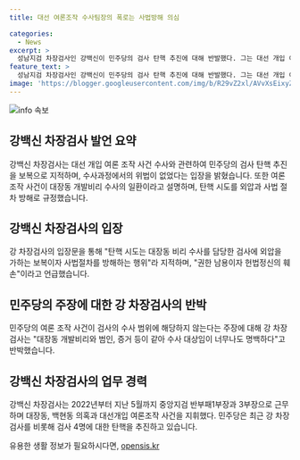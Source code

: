 ```yaml
---
title: 대선 여론조작 수사팀장의 폭로는 사법방해 의심

categories:
  - News
excerpt: >
  성남지검 차장검사인 강백신이 민주당의 검사 탄핵 추진에 대해 반발했다. 그는 대선 개입 여론 조작 사건 수사 과정에 이의가 없었다고 주장했으며, 탄핵은 보복이자 사법절차 방해라고 지적했다. 또한, 여론 조작 사건이 검사의 수사 범위에 해당한다는 민주당 주장을 반박했다. 강 차장검사는 대선개입 여론조작 사건을 지휘해왔으며, 최근에는 민주당에 의한 검사 4명에 대한 탄핵 추진을 맞고 있다.
feature_text: >
  성남지검 차장검사인 강백신이 민주당의 검사 탄핵 추진에 대해 반발했다. 그는 대선 개입 여론 조작 사건 수사 과정에 이의가 없었다고 주장했으며, 탄핵은 보복이자 사법절차 방해라고 지적했다. 또한, 여론 조작 사건이 검사의 수사 범위에 해당한다는 민주당 주장을 반박했다. 강 차장검사는 대선개입 여론조작 사건을 지휘해왔으며, 최근에는 민주당에 의한 검사 4명에 대한 탄핵 추진을 맞고 있다.
image: 'https://blogger.googleusercontent.com/img/b/R29vZ2xl/AVvXsEixyZcFfHzMRdzZMjFBmAUKJYCLCGyLL1o632UiGVXcaFdKo_bkvkuCioo0uUKlGfBVcT3P84aROyZIXSBEx3Aw5nCQ3pTgDom1WDC4m8eifvWiAmWEEVb4x6G_l8C0QH225ldMjyaFvpxGEBGNO37VmDTDMHGhJPq73UglMfDca1-0aw/s1600/blogspot.png'
---
```


<p><img src="https://blogger.googleusercontent.com/img/b/R29vZ2xl/AVvXsEixyZcFfHzMRdzZMjFBmAUKJYCLCGyLL1o632UiGVXcaFdKo_bkvkuCioo0uUKlGfBVcT3P84aROyZIXSBEx3Aw5nCQ3pTgDom1WDC4m8eifvWiAmWEEVb4x6G_l8C0QH225ldMjyaFvpxGEBGNO37VmDTDMHGhJPq73UglMfDca1-0aw/s1600/blogspot.png" alt="info 속보" /></p>

<h2 data-ke-size="size26">강백신 차장검사 발언 요약</h2>

<p data-ke-size="size16">강백신 차장검사는 대선 개입 여론 조작 사건 수사와 관련하여 민주당의 검사 탄핵 추진을 보복으로 지적하며, 수사과정에서의 위법이 없었다는 입장을 밝혔습니다. 또한 여론 조작 사건이 대장동 개발비리 수사의 일환이라고 설명하며, 탄핵 시도를 외압과 사법 절차 방해로 규정했습니다.</p>

<h2 data-ke-size="size26">강백신 차장검사의 입장</h2>

<p data-ke-size="size16">강 차장검사의 입장문을 통해 "탄핵 시도는 대장동 비리 수사를 담당한 검사에 외압을 가하는 보복이자 사법절차를 방해하는 행위"라 지적하며, "권한 남용이자 헌법정신의 훼손"이라고 언급했습니다.</p>

<h2 data-ke-size="size26">민주당의 주장에 대한 강 차장검사의 반박</h2>

<p data-ke-size="size16">민주당의 여론 조작 사건이 검사의 수사 범위에 해당하지 않는다는 주장에 대해 강 차장검사는 "대장동 개발비리와 범인, 증거 등이 같아 수사 대상임이 너무나도 명백하다"고 반박했습니다.</p>

<h2 data-ke-size="size26">강백신 차장검사의 업무 경력</h2>

<p data-ke-size="size16">강백신 차장검사는 2022년부터 지난 5월까지 중앙지검 반부패1부장과 3부장으로 근무하며 대장동, 백현동 의혹과 대선개입 여론조작 사건을 지휘했다. 민주당은 최근 강 차장검사를 비롯해 검사 4명에 대한 탄핵을 추진하고 있습니다.</p>
유용한 생활 정보가 필요하시다면, <a href="https://opensis.kr" rel="dofollow">opensis.kr</a>


